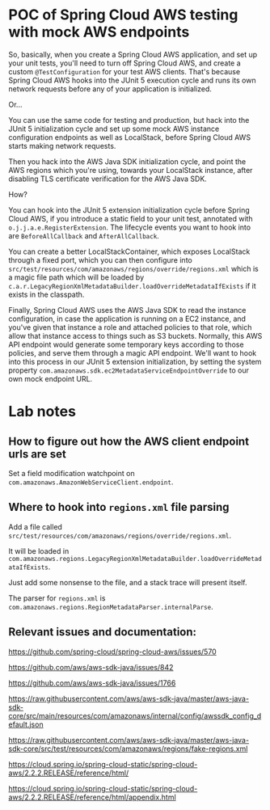 # POC of Spring Cloud AWS testing with mock AWS endpoints

So, basically, when you create a Spring Cloud AWS application, and set up your unit
tests, you'll need to turn off Spring Cloud AWS, and create a custom `@TestConfiguration`
for your test AWS clients. That's because Spring Cloud AWS hooks into the JUnit 5
execution cycle and runs its own network requests before any of your application is
initialized.

Or...

You can use the same code for testing and production, but hack into the JUnit 5 initialization
cycle and set up some mock AWS instance configuration endpoints as well as LocalStack, before
Spring Cloud AWS starts making network requests.

Then you hack into the AWS Java SDK initialization cycle, and point the AWS regions which you're
using, towards your LocalStack instance, after disabling TLS certificate verification for the
AWS Java SDK.

How?

You can hook into the JUnit 5 extension initialization cycle before Spring Cloud AWS, if you
introduce a static field to your unit test, annotated with `o.j.j.a.e.RegisterExtension`.
The lifecycle events you want to hook into are `BeforeAllCallback` and `AfterAllCallback`.

You can create a better LocalStackContainer, which exposes LocalStack through a fixed port,
which you can then configure into `src/test/resources/com/amazonaws/regions/override/regions.xml`
which is a magic file path which will be loaded by 
`c.a.r.LegacyRegionXmlMetadataBuilder.loadOverrideMetadataIfExists`
if it exists in the classpath.

Finally, Spring Cloud AWS uses the AWS Java SDK to read the instance configuration, in case
the application is running on a EC2 instance, and you've given that instance a role and attached
policies to that role, which allow that instance access to things such as S3 buckets.
Normally, this AWS API endpoint would generate some temporary keys according to those
policies, and serve them through a magic API endpoint. We'll want to hook into this
process in our JUnit 5 extension initialization, by setting the system property
`com.amazonaws.sdk.ec2MetadataServiceEndpointOverride` to our own mock endpoint URL.

# Lab notes

## How to figure out how the AWS client endpoint urls are set

Set a field modification watchpoint on `com.amazonaws.AmazonWebServiceClient.endpoint`.

## Where to hook into `regions.xml` file parsing

Add a file called `src/test/resources/com/amazonaws/regions/override/regions.xml`.

It will be loaded in `com.amazonaws.regions.LegacyRegionXmlMetadataBuilder.loadOverrideMetadataIfExists`.

Just add some nonsense to the file, and a stack trace will present itself.

The parser for `regions.xml` is `com.amazonaws.regions.RegionMetadataParser.internalParse`.



## Relevant issues and documentation:

https://github.com/spring-cloud/spring-cloud-aws/issues/570

https://github.com/aws/aws-sdk-java/issues/842

https://github.com/aws/aws-sdk-java/issues/1766

https://raw.githubusercontent.com/aws/aws-sdk-java/master/aws-java-sdk-core/src/main/resources/com/amazonaws/internal/config/awssdk_config_default.json

https://raw.githubusercontent.com/aws/aws-sdk-java/master/aws-java-sdk-core/src/test/resources/com/amazonaws/regions/fake-regions.xml

https://cloud.spring.io/spring-cloud-static/spring-cloud-aws/2.2.2.RELEASE/reference/html/

https://cloud.spring.io/spring-cloud-static/spring-cloud-aws/2.2.2.RELEASE/reference/html/appendix.html
